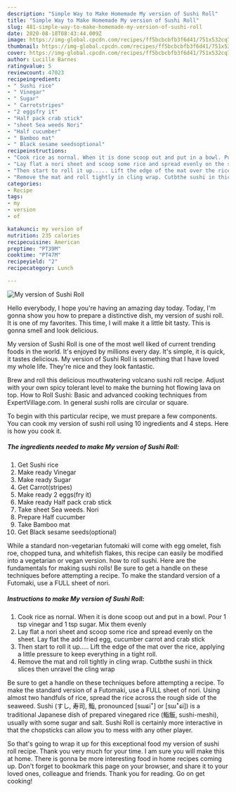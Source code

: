 ```yaml
---
description: "Simple Way to Make Homemade My version of Sushi Roll"
title: "Simple Way to Make Homemade My version of Sushi Roll"
slug: 481-simple-way-to-make-homemade-my-version-of-sushi-roll
date: 2020-08-18T08:43:44.009Z
image: https://img-global.cpcdn.com/recipes/ff5bcbcbfb3f6d41/751x532cq70/my-version-of-sushi-roll-recipe-main-photo.jpg
thumbnail: https://img-global.cpcdn.com/recipes/ff5bcbcbfb3f6d41/751x532cq70/my-version-of-sushi-roll-recipe-main-photo.jpg
cover: https://img-global.cpcdn.com/recipes/ff5bcbcbfb3f6d41/751x532cq70/my-version-of-sushi-roll-recipe-main-photo.jpg
author: Lucille Barnes
ratingvalue: 5
reviewcount: 47023
recipeingredient:
- " Sushi rice"
- " Vinegar"
- " Sugar"
- " Carrotstripes"
- "2 eggsfry it"
- "Half pack crab stick"
- "sheet Sea weeds Nori"
- "Half cucumber"
- " Bamboo mat"
- " Black sesame seedsoptional"
recipeinstructions:
- "Cook rice as nornal. When it is done scoop out and put in a bowl. Pour 1 tsp vinegar and 1 tsp sugar. Mix them evenly"
- "Lay flat a nori sheet and scoop some rice and spread evenly on the sheet. Lay flat the add fried egg, cucumber carrot and crab stick"
- "Then start to roll it up..... Lift the edge of the mat over the rice, applying a little pressure to keep everything in a tight roll."
- "Remove the mat and roll tightly in cling wrap. Cutbthe sushi in thick slices then unravel the cling wrap"
categories:
- Recipe
tags:
- my
- version
- of

katakunci: my version of 
nutrition: 235 calories
recipecuisine: American
preptime: "PT39M"
cooktime: "PT47M"
recipeyield: "2"
recipecategory: Lunch

---
```



![My version of Sushi Roll](https://img-global.cpcdn.com/recipes/ff5bcbcbfb3f6d41/751x532cq70/my-version-of-sushi-roll-recipe-main-photo.jpg)

Hello everybody, I hope you're having an amazing day today. Today, I'm gonna show you how to prepare a distinctive dish, my version of sushi roll. It is one of my favorites. This time, I will make it a little bit tasty. This is gonna smell and look delicious.

My version of Sushi Roll is one of the most well liked of current trending foods in the world. It's enjoyed by millions every day. It's simple, it is quick, it tastes delicious. My version of Sushi Roll is something that I have loved my whole life. They're nice and they look fantastic.

Brew and roll this delicious mouthwatering volcano sushi roll recipe. Adjust with your own spicy tolerant level to make the burning hot flowing lava on top. How to Roll Sushi: Basic and advanced cooking techniques from ExpertVillage.com. In general sushi rolls are circular or square.


To begin with this particular recipe, we must prepare a few components. You can cook my version of sushi roll using 10 ingredients and 4 steps. Here is how you cook it.

<!--inarticleads1-->

##### The ingredients needed to make My version of Sushi Roll:

1. Get  Sushi rice
1. Make ready  Vinegar
1. Make ready  Sugar
1. Get  Carrot(stripes)
1. Make ready 2 eggs(fry it)
1. Make ready Half pack crab stick
1. Take sheet Sea weeds. Nori
1. Prepare Half cucumber
1. Take  Bamboo mat
1. Get  Black sesame seeds(optional)


While a standard non-vegetarian futomaki will come with egg omelet, fish roe, chopped tuna, and whitefish flakes, this recipe can easily be modified into a vegetarian or vegan version. how to roll sushi. Here are the fundamentals for making sushi rolls! Be sure to get a handle on these techniques before attempting a recipe. To make the standard version of a Futomaki, use a FULL sheet of nori. 

<!--inarticleads2-->

##### Instructions to make My version of Sushi Roll:

1. Cook rice as nornal. When it is done scoop out and put in a bowl. Pour 1 tsp vinegar and 1 tsp sugar. Mix them evenly
1. Lay flat a nori sheet and scoop some rice and spread evenly on the sheet. Lay flat the add fried egg, cucumber carrot and crab stick
1. Then start to roll it up..... Lift the edge of the mat over the rice, applying a little pressure to keep everything in a tight roll.
1. Remove the mat and roll tightly in cling wrap. Cutbthe sushi in thick slices then unravel the cling wrap


Be sure to get a handle on these techniques before attempting a recipe. To make the standard version of a Futomaki, use a FULL sheet of nori. Using almost two handfuls of rice, spread the rice across the rough side of the seaweed. Sushi (すし, 寿司, 鮨, pronounced [sɯɕiꜜ] or [sɯꜜɕi]) is a traditional Japanese dish of prepared vinegared rice (鮨飯, sushi-meshi), usually with some sugar and salt. Sushi Roll is certainly more interactive in that the chopsticks can allow you to mess with any other player. 

So that's going to wrap it up for this exceptional food my version of sushi roll recipe. Thank you very much for your time. I am sure you will make this at home. There is gonna be more interesting food in home recipes coming up. Don't forget to bookmark this page on your browser, and share it to your loved ones, colleague and friends. Thank you for reading. Go on get cooking!
